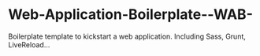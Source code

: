 Web-Application-Boilerplate--WAB-
=================================

Boilerplate template to kickstart a web application. Including Sass, Grunt, LiveReload...
